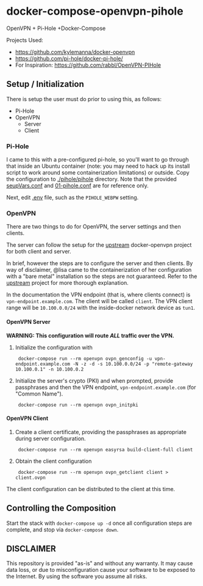 # docker-compose-openvpn-pihole
OpenVPN + Pi-Hole +Docker-Compose

Projects Used:

* https://github.com/kylemanna/docker-openvpn
* https://github.com/pi-hole/docker-pi-hole/
* For Inspiration: https://github.com/rabbl/OpenVPN-PIHole

## Setup / Initialization

There is setup the user must do prior to using this, as follows:

* Pi-Hole
* OpenVPN
  * Server
  * Client

### Pi-Hole

I came to this with a pre-configured pi-hole, so you'll want to go through that inside an Ubuntu container (note: you may need to hack up its install script to work around some containerization limitations) or outside. Copy the configuration to [./pihole/pihole](./pihole/pihole) directory. Note that the provided [seupVars.conf](./pihole/pihole/seupVars.conf) and [01-pihole.conf](./pihole/dnsmasq.d/01-pihole.conf) are for reference only.

Next, edit [.env](./.env) file, such as the `PIHOLE_WEBPW` setting.

### OpenVPN

There are two things to do for OpenVPN, the server settings and then clients.

The server can follow the setup for the [upstream](https://github.com/kylemanna/docker-openvpn) docker-openvpn project for both client and server.

In brief, however the steps are to configure the server and then clients. By way of disclaimer, @lisa came to the containerization of her configuration with a "bare metal" installation so the steps are not guaranteed. Refer to the [upstream](https://github.com/kylemanna/docker-openvpn) project for more thorough explanation.

In the documentation the VPN endpoint (that is, where clients connect) is `vpn-endpoint.example.com`. The client will be called `client`. The VPN client range will be `10.100.0.0/24` with the inside-docker network device as `tun1`.

#### OpenVPN Server

**WARNING: This configuration will route _ALL_ traffic over the VPN.**

1. Initialize the configuration with 

        docker-compose run --rm openvpn ovpn_genconfig -u vpn-endpoint.example.com -N -z -d -s 10.100.0.0/24 -p "remote-gateway 10.100.0.1" -n 10.100.0.2

2. Initialize the server's crypto (PKI) and when prompted, provide passphrases and then the VPN endpoint, `vpn-endpoint.example.com` (for "Common Name").

        docker-compose run --rm openvpn ovpn_initpki

#### OpenVPN Client

1. Create a client certificate, providing the passphrases as appropriate during server configuration.

        docker-compose run --rm openvpn easyrsa build-client-full client

2. Obtain the client configuration

        docker-compose run --rm openvpn ovpn_getclient client > client.ovpn

The client configuration can be distributed to the client at this time.


## Controlling the Composition

Start the stack with `docker-compose up -d` once all configuration steps are complete, and stop via `docker-compose down`.

## DISCLAIMER

This repository is provided "as-is" and without any warranty. It may cause data loss, or due to misconfiguration cause your software to be exposed to the Internet. By using the software you assume all risks.